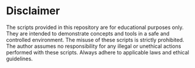 # Disclaimer

The scripts provided in this repository are for educational purposes only. They are intended to demonstrate concepts and tools in a safe and controlled environment. The misuse of these scripts is strictly prohibited. The author assumes no responsibility for any illegal or unethical actions performed with these scripts. Always adhere to applicable laws and ethical guidelines.

